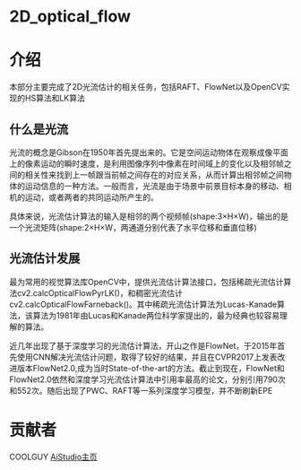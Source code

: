 # 2D_optical_flow

# 介绍
本部分主要完成了2D光流估计的相关任务，包括RAFT、FlowNet以及OpenCV实现的HS算法和LK算法

## 什么是光流
光流的概念是Gibson在1950年首先提出来的。它是空间运动物体在观察成像平面上的像素运动的瞬时速度，是利用图像序列中像素在时间域上的变化以及相邻帧之间的相关性来找到上一帧跟当前帧之间存在的对应关系，从而计算出相邻帧之间物体的运动信息的一种方法。一般而言，光流是由于场景中前景目标本身的移动、相机的运动，或者两者的共同运动所产生的。

具体来说，光流估计算法的输入是相邻的两个视频帧(shape:3×H×W)，输出的是一个光流矩阵(shape:2×H×W，两通道分别代表了水平位移和垂直位移)

## 光流估计发展
最为常用的视觉算法库OpenCV中，提供光流估计算法接口，包括稀疏光流估计算法cv2.calcOpticalFlowPyrLK()，和稠密光流估计cv2.calcOpticalFlowFarneback()。其中稀疏光流估计算法为Lucas-Kanade算法，该算法为1981年由Lucas和Kanade两位科学家提出的，最为经典也较容易理解的算法。

近几年出现了基于深度学习的光流估计算法，开山之作是FlowNet，于2015年首先使用CNN解决光流估计问题，取得了较好的结果，并且在CVPR2017上发表改进版本FlowNet2.0,成为当时State-of-the-art的方法。截止到现在，FlowNet和FlowNet2.0依然和深度学习光流估计算法中引用率最高的论文，分别引用790次和552次。随后出现了PWC、RAFT等一系列深度学习模型，并不断刷新EPE

# 贡献者
COOLGUY [AiStudio主页](https://aistudio.baidu.com/aistudio/usercenter)